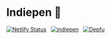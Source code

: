 # Indiepen 📝

[![Netlify Status](https://api.netlify.com/api/v1/badges/af58d323-2ae7-49f1-972b-4cc880264527/deploy-status)](https://app.netlify.com/sites/indiepen/deploys) &nbsp;
[![indiepen](https://img.shields.io/endpoint?url=https://dashboard.cypress.io/badge/simple/forwv5/main&style=flat&logo=cypress)](https://dashboard.cypress.io/projects/forwv5/runs) &nbsp;
[![Depfu](https://badges.depfu.com/badges/71c58ebf26a2ca49eefd0ad256b959a8/overview.svg)](https://depfu.com/github/yetanother-blog/indiepen?project_id=27218)
